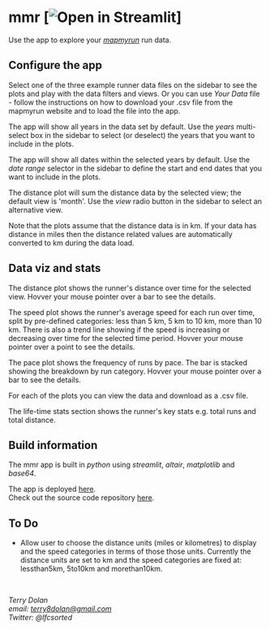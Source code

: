 # mmr [![Open in Streamlit](https://static.streamlit.io/badges/streamlit_badge_black_white.svg)]

Use the app to explore your *[mapmyrun](https://www.mapmyrun.com/)* run data. 

## Configure the app
Select one of the three example runner data files on the sidebar to see the 
plots and play with the data filters and views.
Or you can use *Your Data* file - follow the instructions on how to download
your .csv file from the mapmyrun website and to load the file into the app.

The app will show all years in the data set by default.
Use the *years* multi-select box in the sidebar to select (or deselect) the
years that you want to include in the plots.

The app will show all dates within the selected years by default.
Use the *date range* selector in the sidebar to define the start and end
dates that you want to include in the plots.

The distance plot will sum the distance data by the selected view; the 
default view is 'month'.
Use the *view* radio button in the sidebar to select an alternative view.

Note that the plots assume that the distance data is in km.
If your data has distance in miles then the distance related values are
automatically converted to km during the data load.

## Data viz and stats
The distance plot shows the runner's distance over time for the selected view.
Hovver your mouse pointer over a bar to see the details.

The speed plot shows the runner's average speed for each run over time, split
by pre-defined categories: less than 5 km, 5 km to 10 km, more than 10 km.
There is also a trend line showing if the speed is increasing or decreasing
over time for the selected time period. 
Hovver your mouse pointer over a point to see the details.

The pace plot shows the frequency of runs by pace. 
The bar is stacked showing the breakdown by run category.
Hovver your mouse pointer over a bar to see the details.

For each of the plots you can view the data and download as a .csv file.

The life-time stats section shows the runner's key stats e.g. total runs and 
total distance.

## Build information
The mmr app is built in *python* using *streamlit*, *altair*, *matplotlib* and
*base64*.

The app is deployed [here](https://share.streamlit.io/terrydolan/mmr/main/mapmyrun_app.py).  
Check out the source code repository [here](https://github.com/terrydolan/mmr).

## To Do
+ Allow user to choose the distance units (miles or kilometres) to display and
the speed categories in terms of those those units.
Currently the distance units are set to km and the speed categories are fixed
at: lessthan5km, 5to10km and morethan10km.

&nbsp;
&nbsp;

*Terry Dolan*  
*email: terry8dolan@gmail.com*  
*Twitter: @lfcsorted*